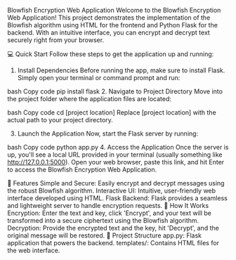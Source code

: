 Blowfish Encryption Web Application
Welcome to the Blowfish Encryption Web Application! This project demonstrates the implementation of the Blowfish algorithm using HTML for the frontend and Python Flask for the backend. With an intuitive interface, you can encrypt and decrypt text securely right from your browser.

💻 Quick Start
Follow these steps to get the application up and running:

1. Install Dependencies
Before running the app, make sure to install Flask. Simply open your terminal or command prompt and run:

bash
Copy code
pip install flask
2. Navigate to Project Directory
Move into the project folder where the application files are located:

bash
Copy code
cd [project location]
Replace [project location] with the actual path to your project directory.

3. Launch the Application
Now, start the Flask server by running:

bash
Copy code
python app.py
4. Access the Application
Once the server is up, you'll see a local URL provided in your terminal (usually something like http://127.0.0.1:5000). Open your web browser, paste this link, and hit Enter to access the Blowfish Encryption Web Application.

🌟 Features
Simple and Secure: Easily encrypt and decrypt messages using the robust Blowfish algorithm.
Interactive UI: Intuitive, user-friendly web interface developed using HTML.
Flask Backend: Flask provides a seamless and lightweight server to handle encryption requests.
🎯 How It Works
Encryption: Enter the text and key, click 'Encrypt', and your text will be transformed into a secure ciphertext using the Blowfish algorithm.
Decryption: Provide the encrypted text and the key, hit 'Decrypt', and the original message will be restored.
📂 Project Structure
app.py: Flask application that powers the backend.
templates/: Contains HTML files for the web interface.
